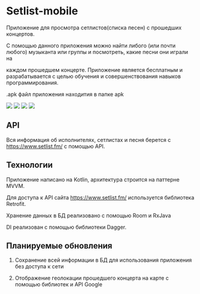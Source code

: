 Setlist-mobile
===============

Приложение для просмотра сетлистов(списка песен) с прошедших концертов. 

С помощью данного приложения можно найти либого (или почти любого) музыканта или группы и посмотреть, какие песни они играли на 

каждом прошедшем концерте. Приложение является бесплатным и разрабатывается с целью обучения и совершенствования навыков программирования.

.apk файл приложения находития в папке apk

![](images/example_1.png) 
![](images/example_2.png) 
![](images/example_4.png)
![](images/example_5.png)



API
-----

Вся информация об исполнителях, сетлистах и песня берется c https://www.setlist.fm/ с помощью API. 


Технологии
-----------

Приложение написано на Kotlin, архитектура строится на паттерне MVVM. 

Для доступа к API сайта https://www.setlist.fm/ используется библиотека Retrofit.

Хранение данных в БД реализовано с помощью Room и RxJava

DI реализован с помощью библиотеки Dagger.


Планируемые обновления
-------------------------

1. Сохранение всей информации в БД для использования приложения без доступа к сети

2. Отображение геолокации прошедшего концерта на карте с помощью библиотек и API Google